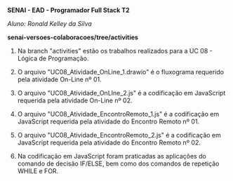 **SENAI - EAD - Programador Full Stack T2**

*Aluno: Ronald Kelley da Silva*

**senai-versoes-colaboracoes/tree/activities**

1. Na branch "activities" estão os trabalhos realizados para a UC 08 - Lógica de Programação.

2. O arquivo "UC08_Atividade_OnLine_1.drawio" é o fluxograma requerido pela atividade On-Line nº 01.

3. O arquivo "UC08_Atividade_OnLIne_2.js" é a codificação em JavaScript requerida pela atividade On-Line nº 02.

4. O arquivo "UC08_Atividade_EncontroRemoto_1.js" é a codificação em JavaScript requerida pela atividade do Encontro Remoto nº 01.

5. O arquivo "UC08_Atividade_EncontroRemoto_2.js" é a codificação em JavaScript requerida pela atividade do Encontro Remoto nº 02.

6. Na codificação em JavaScript foram praticadas as aplicações do comando de decisão IF/ELSE, bem como dos comandos de repetição WHILE e FOR.
